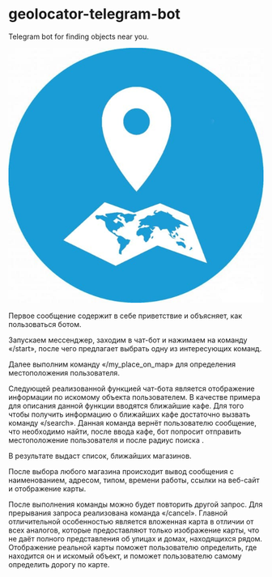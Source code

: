 # geolocator-telegram-bot

Telegram bot for finding objects near you.

![image](https://github.com/UNiqkue/geolocator-telegram-bot/blob/main/image/pic.jpg)

Первое сообщение содержит в себе приветствие и объясняет, как пользоваться ботом.
 
Запускаем мессенджер, заходим в чат-бот и нажимаем на команду «/start», после чего предлагает выбрать одну из интересующих команд.

Далее выполним команду «/my_place_on_map» для определения местоположения пользователя.
 
Следующей реализованной функцией чат-бота является отображение информации по искомому объекта пользователем. В качестве примера для описания данной функции вводятся ближайшие кафе. Для того чтобы получить информацию о ближайших кафе достаточно вызвать команду «/search». Данная команда вернёт пользователю сообщение, что необходимо найти, после ввода кафе, бот попросит отправить местоположение пользователя и после радиус поиска .
 
В результате выдаст список, ближайших магазинов.
 
После выбора любого магазина происходит вывод сообщения с наименованием, адресом, типом, времени работы, ссылки на веб-сайт и отображение карты.

После выполнения команды можно будет повторить другой запрос. Для прерывания запроса реализована команда «/cancel».
Главной отличительной особенностью является вложенная карта в отличии от всех аналогов, которые предоставляют только изображение карты, что не даёт полного представления об улицах и домах, находящихся рядом. Отображение реальной карты поможет пользователю определить, где находится он и искомый объект, и поможет пользователю самому определить дорогу по карте.

